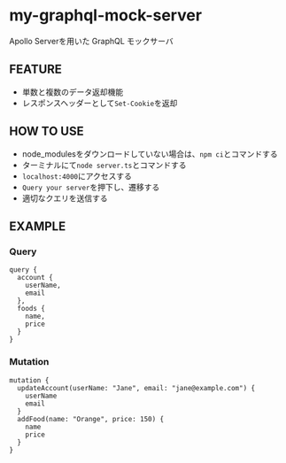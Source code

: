 # my-graphql-mock-server

Apollo Serverを用いた GraphQL モックサーバ

## FEATURE
- 単数と複数のデータ返却機能
- レスポンスヘッダーとして`Set-Cookie`を返却

## HOW TO USE
- node_modulesをダウンロードしていない場合は、`npm ci`とコマンドする
- ターミナルにて`node server.ts`とコマンドする
- `localhost:4000`にアクセスする
- `Query your server`を押下し、遷移する
- 適切なクエリを送信する

## EXAMPLE
### Query
```
query {
  account {
    userName,
    email
  },
  foods {
    name,
    price
  }
}
```
### Mutation
```
mutation {
  updateAccount(userName: "Jane", email: "jane@example.com") {
    userName
    email
  }
  addFood(name: "Orange", price: 150) {
    name
    price
  }
}
```